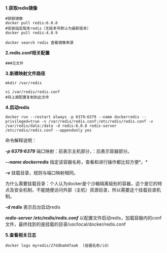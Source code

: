 **1.获取redis镜像**

```shell
#获取镜像
docker pull redis:6.0.8
#安装指定版本redis（无版本号默认为最新版本）
docker pull redis:4.0.9

docker search redis 查看镜像来源
```

**2.redis.conf相关配置**

```
###见文件
```



**3.新建映射文件路径**

```shell
mkdir /var/redis

vi /var/redis/redis.conf
#将上面配置复制到此文件
```

**4.启动redis**

```shell
docker run --restart always -p 6379:6379 --name dockerredis --privileged=true -v /var/redis/redis.conf:/etc/redis/redis.conf -v /var/redis/data:/data -d redis:6.0.8 redis-server /etc/redis/redis.conf --appendonly yes
```

命令解释说明：

***-p 6379:6379*** 端口映射：前表示主机部分，：后表示容器部分。

***--name dockerredis*** 指定该容器名称，查看和进行操作都比较方便*。*

**-v** 挂载目录，规则与端口映射相同。

为什么需要挂载目录：个人认为docker是个沙箱隔离级别的容器，这个是它的特点及安全机制，不能随便访问外部（主机）资源目录，所以需要这个挂载目录机制。

***-d redis*** 表示后台启动redis

***redis-server /etc/redis/redis.conf*** 以配置文件启动redis，加载容器内的conf文件，最终找到的是挂载的目录/usr/local/docker/redis.conf

**5.查看相关日志**

```shell
docker logs myredis/27ddba64faa6  (容器名称/id)

```


